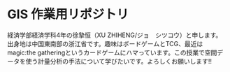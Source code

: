 # GIS 作業用リポジトリ
経済学部経済学科4年の徐摯恒（XU ZHIHENG/ジョ　シツコウ）と申します。出身地は中国東南部の浙江省です。趣味はボードゲームとTCG、最近はmagic:the gatheringというカードゲームにハマっています。この授業で空間データを使う計量分析の手法について学びたいです。よろしくお願いします!!
